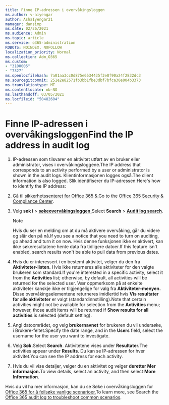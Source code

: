 ```yaml
---
title: Finne IP-adressen i overvåkingsloggen
ms.author: v-aiyengar
author: AshaIyengar21
manager: dansimp
ms.date: 02/26/2021
ms.audience: Admin
ms.topic: article
ms.service: o365-administration
ROBOTS: NOINDEX, NOFOLLOW
localization_priority: Normal
ms.collection: Adm_O365
ms.custom:
- "3100005"
- "7327"
ms.openlocfilehash: 7a01aa3cc0d875e6534435f3e8f90a24f2832dc3
ms.sourcegitcommit: 251e2e82571fb3bb1fbe3dbf7bfca30e004b3373
ms.translationtype: MT
ms.contentlocale: nb-NO
ms.lasthandoff: 03/05/2021
ms.locfileid: "50482604"
---
```

# <a name="find-the-ip-address-in-audit-log"></a><span data-ttu-id="b4e37-102">Finne IP-adressen i overvåkingsloggen</span><span class="sxs-lookup"><span data-stu-id="b4e37-102">Find the IP address in audit log</span></span>

1. <span data-ttu-id="b4e37-103">IP-adressen som tilsvarer en aktivitet utført av en bruker eller administrator, vises i overvåkingsloggene.</span><span class="sxs-lookup"><span data-stu-id="b4e37-103">The IP address that corresponds to an activity performed by a user or administrator is shown in the audit logs.</span></span> <span data-ttu-id="b4e37-104">Klientinformasjonen logges også.</span><span class="sxs-lookup"><span data-stu-id="b4e37-104">The client information is also logged.</span></span> <span data-ttu-id="b4e37-105">Slik identifiserer du IP-adressen:</span><span class="sxs-lookup"><span data-stu-id="b4e37-105">Here's how to identify the IP address:</span></span>

1. <span data-ttu-id="b4e37-106">Gå til [sikkerhetssenteret for Office 365 &.](https://go.microsoft.com/fwlink/p/?linkid=2077143)</span><span class="sxs-lookup"><span data-stu-id="b4e37-106">Go to the [Office 365 Security & Compliance Center](https://go.microsoft.com/fwlink/p/?linkid=2077143).</span></span>
1. <span data-ttu-id="b4e37-107">Velg **søk i**  >  **[søkeovervåkingsloggen.](https://go.microsoft.com/fwlink/?linkid=2103759)**</span><span class="sxs-lookup"><span data-stu-id="b4e37-107">Select **Search** > **[Audit log search](https://go.microsoft.com/fwlink/?linkid=2103759)**.</span></span>
    > [!NOTE]
    > <span data-ttu-id="b4e37-108">Hvis du ser en melding om at du må aktivere overvåking, går du videre og slår den på nå.</span><span class="sxs-lookup"><span data-stu-id="b4e37-108">If you see a notice that you need to turn on auditing, go ahead and turn it on now.</span></span> <span data-ttu-id="b4e37-109">Hvis denne funksjonen ikke er aktivert, kan ikke søkeresultatene hente data fra tidligere datoer.</span><span class="sxs-lookup"><span data-stu-id="b4e37-109">If this feature isn't enabled, search results won't be able to pull data from previous dates.</span></span>
1. <span data-ttu-id="b4e37-110">Hvis du er interessert i en bestemt aktivitet, velger du den fra **Aktiviteter-listen.** Hvis ikke returneres alle aktiviteter for den valgte brukeren som standard.</span><span class="sxs-lookup"><span data-stu-id="b4e37-110">If you're interested in a specific activity, select it from the **Activities** list; otherwise, by default, all activities will be returned for the selected user.</span></span> <span data-ttu-id="b4e37-111">Vær oppmerksom på at enkelte aktiviteter kanskje ikke er tilgjengelige for valg fra **Aktiviteter-menyen.** Disse overvåkingselementene returneres imidlertid hvis **Vis resultater for alle aktiviteter** er valgt (standardinnstilling).</span><span class="sxs-lookup"><span data-stu-id="b4e37-111">Note that certain activities might not be available for selection from the **Activities** menu; however, those audit items will be returned if **Show results for all activities** is selected (default setting).</span></span>
1. <span data-ttu-id="b4e37-112">Angi datoområdet, og velg **brukernavnet** for brukeren du vil undersøke, i Brukere-feltet.</span><span class="sxs-lookup"><span data-stu-id="b4e37-112">Specify the date range, and in the **Users** field, select the username for the user you want to investigate.</span></span>
1. <span data-ttu-id="b4e37-113">Velg **Søk.**</span><span class="sxs-lookup"><span data-stu-id="b4e37-113">Select **Search**.</span></span> <span data-ttu-id="b4e37-114">Aktivitetene vises under **Resultater.**</span><span class="sxs-lookup"><span data-stu-id="b4e37-114">The activities appear under **Results**.</span></span> <span data-ttu-id="b4e37-115">Du kan se IP-adressen for hver aktivitet.</span><span class="sxs-lookup"><span data-stu-id="b4e37-115">You can see the IP address for each activity.</span></span>
1. <span data-ttu-id="b4e37-116">Hvis du vil vise detaljer, velger du en aktivitet og velger **deretter Mer informasjon.**</span><span class="sxs-lookup"><span data-stu-id="b4e37-116">To view details, select an activity, and then select **More Information**.</span></span>

<span data-ttu-id="b4e37-117">Hvis du vil ha mer informasjon, kan du se Søke i overvåkingsloggen for [Office 365 for å feilsøke vanlige scenarioer.](https://go.microsoft.com/fwlink/?linkid=2103944)</span><span class="sxs-lookup"><span data-stu-id="b4e37-117">To learn more, see Search the [Office 365 audit log to troubleshoot common scenarios](https://go.microsoft.com/fwlink/?linkid=2103944).</span></span>